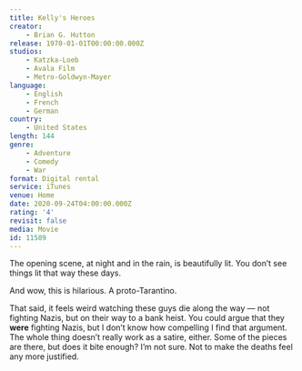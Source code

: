 ```yaml
---
title: Kelly's Heroes
creator:
    - Brian G. Hutton
release: 1970-01-01T00:00:00.000Z
studios:
    - Katzka-Loeb
    - Avala Film
    - Metro-Goldwyn-Mayer
language:
    - English
    - French
    - German
country:
    - United States
length: 144
genre:
    - Adventure
    - Comedy
    - War
format: Digital rental
service: iTunes
venue: Home
date: 2020-09-24T04:00:00.000Z
rating: '4'
revisit: false
media: Movie
id: 11589
---
```


The opening scene, at night and in the rain, is beautifully lit. You don’t see things lit that way these days.

And wow, this is hilarious. A proto-Tarantino.

That said, it feels weird watching these guys die along the way — not fighting Nazis, but on their way to a bank heist. You could argue that they <b>were</b> fighting Nazis, but I don’t know how compelling I find that argument. The whole thing doesn’t really work as a satire, either. Some of the pieces are there, but does it bite enough? I’m not sure. Not to make the deaths feel any more justified.
